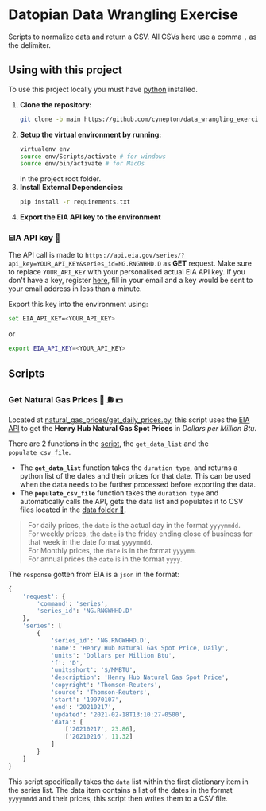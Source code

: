 # Datopian Data Wrangling Exercise
 Scripts to normalize data and return a CSV. All CSVs here use a comma `,` as the delimiter.

## Using with this project
To use this project locally you must have [python](https://www.python.org/downloads/) installed.

1. **Clone the repository:**
    ```sh
    git clone -b main https://github.com/cynepton/data_wrangling_exercise.git
    ```
2. **Setup the virtual environment by running:**
    ```sh
    virtualenv env
    source env/Scripts/activate # for windows
    source env/bin/activate # for MacOs
    ```
    in the project root folder.
3. **Install External Dependencies:**
    ```sh
    pip install -r requirements.txt
    ```
4. **Export the EIA API key to the environment**

### EIA API key 🔑
The API call is made to `https://api.eia.gov/series/?api_key=YOUR_API_KEY&series_id=NG.RNGWHHD.D` as **GET** request. Make sure to replace `YOUR_API_KEY` with your personalised actual EIA API key. If you don't have a key, register [here](https://www.eia.gov/opendata/register.php), fill in your email and a key would be sent to your email address in less than a minute.

Export this key into the environment using:
```sh
set EIA_API_KEY=<YOUR_API_KEY>
```
or
```sh
export EIA_API_KEY=<YOUR_API_KEY>
```

## Scripts

### Get Natural Gas Prices 📆 ⛽ 💵
Located at [natural_gas_prices/get_daily_prices.py](natural_gas_prices/get_ng_prices.py), this script uses the [EIA API](http://www.eia.gov/developer) to get the **Henry Hub Natural Gas Spot Prices** in *Dollars per Million Btu*.

There are 2 functions in the [script](natural_gas_prices/get_ng_prices.py), the `get_data_list` and the `populate_csv_file`.<br>
- The **`get_data_list`** function takes the `duration type`, and returns a python list of the dates and their prices for that date. This can be used when the data needs to be further processed before exporting the data.
- The **`populate_csv_file`** function takes the `duration type` and automatically calls the API, gets the data list and populates it to CSV files located in the [data folder 📂](natural_gas_prices/data).

>For daily prices, the `date` is the actual day in the format `yyyymmdd`.<br> For weekly prices, the `date` is the friday ending close of business for that week in the date format `yyyymmdd`.<br> For Monthly prices, the `date` is in the format `yyyymm`.<br> For annual prices the `date` is in the format `yyyy`.

The `response` gotten from EIA is a `json` in the format:
```py
{
    'request': {
        'command': 'series',
        'series_id': 'NG.RNGWHHD.D'
    },
    'series': [
        {
            'series_id': 'NG.RNGWHHD.D',
            'name': 'Henry Hub Natural Gas Spot Price, Daily',
            'units': 'Dollars per Million Btu',
            'f': 'D',
            'unitsshort': '$/MMBTU',
            'description': 'Henry Hub Natural Gas Spot Price',
            'copyright': 'Thomson-Reuters',
            'source': 'Thomson-Reuters',
            'start': '19970107',
            'end': '20210217',
            'updated': '2021-02-18T13:10:27-0500',
            'data': [
                ['20210217', 23.86],
                ['20210216', 11.32]
            ]
        }
    ]
}
```

This script specifically takes the `data` list within the first dictionary item in the series list. The data item contains a list of the dates in the format `yyyymmdd` and their prices, this script then writes them to a CSV file.
